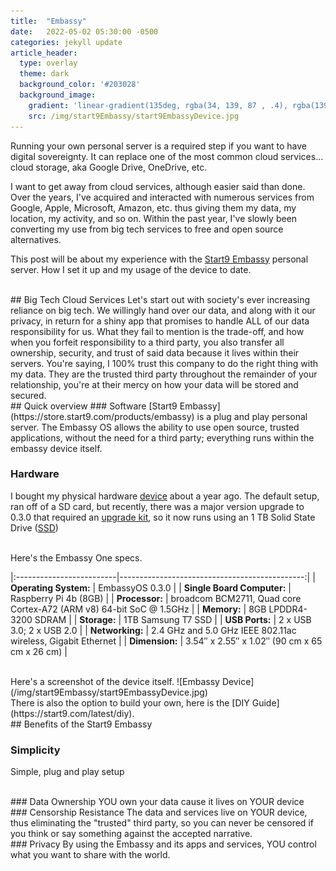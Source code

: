 ```yaml
---
title:  "Embassy"
date:   2022-05-02 05:30:00 -0500
categories: jekyll update
article_header:
  type: overlay
  theme: dark
  background_color: '#203028'
  background_image:
    gradient: 'linear-gradient(135deg, rgba(34, 139, 87 , .4), rgba(139, 34, 139, .4))'
    src: /img/start9Embassy/start9EmbassyDevice.jpg
---
```

Running your own personal server is a required step if you want to have digital sovereignty. It can replace one of the most common cloud services... cloud storage, aka Google Drive, OneDrive, etc.

I want to get away from cloud services, although easier said than done. Over the years, I've acquired and interacted with numerous services from Google, Apple, Microsoft, Amazon, etc. thus giving them my data, my location, my activity, and so on. Within the past year, I've slowly been converting my use from big tech services to free and open source alternatives.

This post will be about my experience with the [Start9 Embassy](https://store.start9.com/products/embassy) personal server. How I set it up and my usage of the device to date.

<br/>
## Big Tech Cloud Services
Let's start out with society's ever increasing reliance on big tech. We willingly hand over our data, and along with it our privacy, in return for a shiny app that promises to handle ALL of our data responsibility for us. What they fail to mention is the trade-off, and how when you forfeit responsibility to a third party, you also transfer all ownership, security, and trust of said data because it lives within their servers. You're saying, I 100% trust this company to do the right thing with my data. They are the trusted third party throughout the remainder of your relationship, you're at their mercy on how your data will be stored and secured.

<br/>
## Quick overview
### Software
[Start9 Embassy](https://store.start9.com/products/embassy) is a plug and play personal server. The Embassy OS allows the ability to use open source, trusted applications, without the need for a third party; everything runs within the embassy device itself.

### Hardware
I bought my physical hardware [device](https://store.start9.com/products/embassy) about a year ago. The default setup, ran off of a SD card, but recently, there was a major version upgrade to 0.3.0 that required an [upgrade kit](https://store.start9.com/products/upgrade-kit), so it now runs using an 1 TB Solid State Drive ([SSD](https://en.wikipedia.org/wiki/Solid-state_drive))

<br/>
Here's the Embassy One specs.

|:-------------------------|----------------------------------------------:|
| **Operating System:**    | EmbassyOS 0.3.0                       |
| **Single Board Computer:**           | Raspberry Pi 4b (8GB)  |
| **Processor:**        | broadcom BCM2711, Quad core Cortex-A72 (ARM v8) 64-bit SoC @ 1.5GHz |
| **Memory:**       | 8GB LPDDR4-3200 SDRAM |
| **Storage:**        | 1TB Samsung T7 SSD      |
| **USB Ports:**        | 2 x USB 3.0; 2 x USB 2.0  |
| **Networking:**        | 2.4 GHz and 5.0 GHz IEEE 802.11ac wireless, Gigabit Ethernet   |
| **Dimension:**        | 3.54″ x 2.55″ x 1.02″ (90 cm x 65 cm x 26 cm) |

<br/>
Here's a screenshot of the device itself.
![Embassy Device](/img/start9Embassy/start9EmbassyDevice.jpg)

<br/>
There is also the option to build your own, here is the [DIY Guide](https://start9.com/latest/diy).

<br/>
## Benefits of the Start9 Embassy

### Simplicity
Simple, plug and play setup

<br/>
### Data Ownership
YOU own your data cause it lives on YOUR device

<br/>
### Censorship Resistance
The data and services live on YOUR device, thus eliminating the "trusted" third party, so you can never be censored if you think or say something against the accepted narrative.

<br/>
### Privacy
By using the Embassy and its apps and services, YOU control what you want to share with the world.

<br/>
